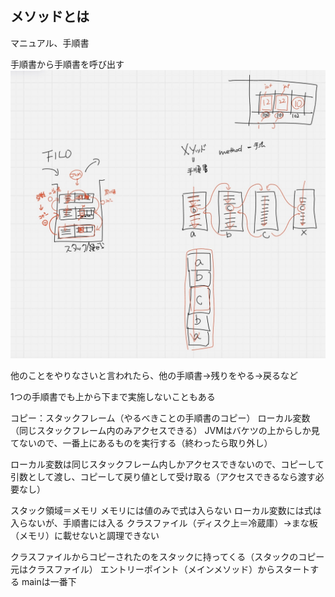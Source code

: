 ## メソッドとは

マニュアル、手順書

手順書から手順書を呼び出す
![](./images/method1.jpeg)

他のことをやりなさいと言われたら、他の手順書->残りをやる->戻るなど

1つの手順書でも上から下まで実施しないこともある

コピー：スタックフレーム（やるべきことの手順書のコピー）
ローカル変数（同じスタックフレーム内のみアクセスできる）
JVMはバケツの上からしか見てないので、一番上にあるものを実行する（終わったら取り外し）

ローカル変数は同じスタックフレーム内しかアクセスできないので、コピーして引数として渡し、コピーして戻り値として受け取る（アクセスできるなら渡す必要なし）

スタック領域＝メモリ
メモリには値のみで式は入らない
ローカル変数には式は入らないが、手順書には入る
クラスファイル（ディスク上＝冷蔵庫）->まな板（メモリ）に載せないと調理できない

クラスファイルからコピーされたのをスタックに持ってくる（スタックのコピー元はクラスファイル）
エントリーポイント（メインメソッド）からスタートする
mainは一番下
